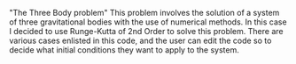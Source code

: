 "The Three Body problem" 
This problem involves the solution of a system of three gravitational bodies with the use of 
numerical methods. In this case I decided to use Runge-Kutta of 2nd Order to solve this problem. 
There are various cases enlisted in this code, and the user can edit the code so to decide what
initial conditions they want to apply to the system. 